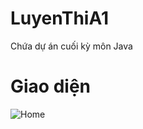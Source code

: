 # LuyenThiA1
Chứa dự án cuối kỳ môn Java
# Giao diện
![Home](https://github.com/user-attachments/assets/5569774e-9e8f-4536-beb0-ac6d0decd2c5)

